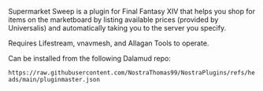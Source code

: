 Supermarket Sweep is a plugin for Final Fantasy XIV that helps you shop for items on the marketboard by listing available prices (provided by Universalis) and automatically taking you to the server you specify.

Requires Lifestream, vnavmesh, and Allagan Tools to operate.


Can be installed from the following Dalamud repo:

```https://raw.githubusercontent.com/NostraThomas99/NostraPlugins/refs/heads/main/pluginmaster.json```
